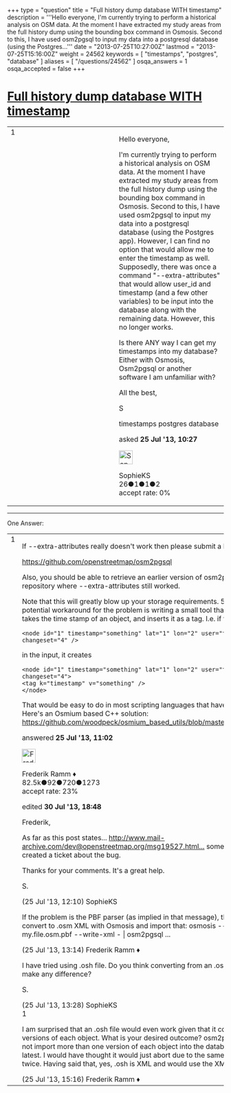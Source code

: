 +++
type = "question"
title = "Full history dump database WITH timestamp"
description = '''Hello everyone, I&#x27;m currently trying to perform a historical analysis on OSM data. At the moment I have extracted my study areas from the full history dump using the bounding box command in Osmosis. Second to this, I have used osm2pgsql to input my data into a postgresql database (using the Postgres...'''
date = "2013-07-25T10:27:00Z"
lastmod = "2013-07-25T15:16:00Z"
weight = 24562
keywords = [ "timestamps", "postgres", "database" ]
aliases = [ "/questions/24562" ]
osqa_answers = 1
osqa_accepted = false
+++

<div class="headNormal">

# [Full history dump database WITH timestamp](/questions/24562/full-history-dump-database-with-timestamp)

</div>

<div id="main-body">

<div id="askform">

<table id="question-table" style="width:100%;">
<colgroup>
<col style="width: 50%" />
<col style="width: 50%" />
</colgroup>
<tbody>
<tr>
<td style="width: 30px; vertical-align: top"><div class="vote-buttons">
<span id="post-24562-upvote" class="ajax-command post-vote up" rel="nofollow" title="I like this post (click again to cancel)"> </span>
<div id="post-24562-score" class="post-score" title="current number of votes">
1
</div>
<span id="post-24562-downvote" class="ajax-command post-vote down" rel="nofollow" title="I dont like this post (click again to cancel)"> </span> <span id="favorite-mark" class="ajax-command favorite-mark" rel="nofollow" title="mark/unmark this question as favorite (click again to cancel)"> </span>
<div id="favorite-count" class="favorite-count">
&#10;</div>
</div></td>
<td><div id="item-right">
<div class="question-body">
<p>Hello everyone,</p>
<p>I'm currently trying to perform a historical analysis on OSM data. At the moment I have extracted my study areas from the full history dump using the bounding box command in Osmosis. Second to this, I have used osm2pgsql to input my data into a postgresql database (using the Postgres app). However, I can find no option that would allow me to enter the timestamp as well. Supposedly, there was once a command "--extra-attributes" that would allow user_id and timestamp (and a few other variables) to be input into the database along with the remaining data. However, this no longer works.</p>
<p>Is there ANY way I can get my timestamps into my database? Either with Osmosis, Osm2pgsql or another software I am unfamiliar with?</p>
<p>All the best,</p>
<p>S</p>
</div>
<div id="question-tags" class="tags-container tags">
<span class="post-tag tag-link-timestamps" rel="tag" title="see questions tagged &#39;timestamps&#39;">timestamps</span> <span class="post-tag tag-link-postgres" rel="tag" title="see questions tagged &#39;postgres&#39;">postgres</span> <span class="post-tag tag-link-database" rel="tag" title="see questions tagged &#39;database&#39;">database</span>
</div>
<div id="question-controls" class="post-controls">
&#10;</div>
<div class="post-update-info-container">
<div class="post-update-info post-update-info-user">
<p>asked <strong>25 Jul '13, 10:27</strong></p>
<img src="https://secure.gravatar.com/avatar/d4a04e10efc69f43f9eefd6cd8e118b6?s=32&amp;d=identicon&amp;r=g" class="gravatar" width="32" height="32" alt="SophieKS&#39;s gravatar image" />
<p><span>SophieKS</span><br />
<span class="score" title="26 reputation points">26</span><span title="1 badges"><span class="badge1">●</span><span class="badgecount">1</span></span><span title="1 badges"><span class="silver">●</span><span class="badgecount">1</span></span><span title="2 badges"><span class="bronze">●</span><span class="badgecount">2</span></span><br />
<span class="accept_rate" title="Rate of the user&#39;s accepted answers">accept rate:</span> <span title="SophieKS has no accepted answers">0%</span></p>
</div>
</div>
<div id="comments-container-24562" class="comments-container">
&#10;</div>
<div id="comment-tools-24562" class="comment-tools">
&#10;</div>
<div class="clear">
&#10;</div>
<div id="comment-24562-form-container" class="comment-form-container">
&#10;</div>
<div class="clear">
&#10;</div>
</div></td>
</tr>
</tbody>
</table>

------------------------------------------------------------------------

<div class="tabBar">

<span id="sort-top"></span>

<div class="headQuestions">

One Answer:

</div>

</div>

<span id="24563"></span>

<div id="answer-container-24563" class="answer">

<table style="width:100%;">
<colgroup>
<col style="width: 50%" />
<col style="width: 50%" />
</colgroup>
<tbody>
<tr>
<td style="width: 30px; vertical-align: top"><div class="vote-buttons">
<span id="post-24563-upvote" class="ajax-command post-vote up" rel="nofollow" title="I like this post (click again to cancel)"> </span>
<div id="post-24563-score" class="post-score" title="current number of votes">
1
</div>
<span id="post-24563-downvote" class="ajax-command post-vote down" rel="nofollow" title="I dont like this post (click again to cancel)"> </span>
</div></td>
<td><div class="item-right">
<div class="answer-body">
<p>If --extra-attributes really doesn't work then please submit a bug report here:</p>
<p><a href="https://github.com/openstreetmap/osm2pgsql">https://github.com/openstreetmap/osm2pgsql</a></p>
<p>Also, you should be able to retrieve an earlier version of osm2pgsql from that repository where --extra-attributes still worked.</p>
<p>Note that this will greatly blow up your storage requirements. 5.9.119.141 A potential workaround for the problem is writing a small tool that reads an OSM file, takes the time stamp of an object, and inserts it as a tag. I.e. if there's a</p>
<pre><code>&lt;node id=&quot;1&quot; timestamp=&quot;something&quot; lat=&quot;1&quot; lon=&quot;2&quot; user=&quot;fred&quot; user_id=&quot;3&quot; changeset=&quot;4&quot; /&gt;</code></pre>
<p>in the input, it creates</p>
<pre><code>&lt;node id=&quot;1&quot; timestamp=&quot;something&quot; lat=&quot;1&quot; lon=&quot;2&quot; user=&quot;fred&quot; user_id=&quot;3&quot; changeset=&quot;4&quot;&gt;
&lt;tag k=&quot;timestamp&quot; v=&quot;something&quot; /&gt;
&lt;/node&gt;</code></pre>
<p>That would be easy to do in most scripting languages that have an XML parser. Here's an Osmium based C++ solution: <a href="https://github.com/woodpeck/osmium_based_utils/blob/master/add_timestamp.cpp">https://github.com/woodpeck/osmium_based_utils/blob/master/add_timestamp.cpp</a></p>
</div>
<div class="answer-controls post-controls">
&#10;</div>
<div class="post-update-info-container">
<div class="post-update-info post-update-info-user">
<p>answered <strong>25 Jul '13, 11:02</strong></p>
<img src="https://secure.gravatar.com/avatar/a2b38d937e70ab39d895d17da0dd1ba4?s=32&amp;d=identicon&amp;r=g" class="gravatar" width="32" height="32" alt="Frederik%20Ramm&#39;s gravatar image" />
<p><span>Frederik Ramm ♦</span><br />
<span class="score" title="82494 reputation points"><span>82.5k</span></span><span title="92 badges"><span class="badge1">●</span><span class="badgecount">92</span></span><span title="720 badges"><span class="silver">●</span><span class="badgecount">720</span></span><span title="1273 badges"><span class="bronze">●</span><span class="badgecount">1273</span></span><br />
<span class="accept_rate" title="Rate of the user&#39;s accepted answers">accept rate:</span> <span title="Frederik Ramm has 417 accepted answers">23%</span></p>
</div>
<div class="post-update-info post-update-info-edited">
<p><span> edited <strong>30 Jul '13, 18:48</strong> </span></p>
</div>
</div>
<div id="comments-container-24563" class="comments-container">
<span id="24564"></span>
<div id="comment-24564" class="comment">
<div id="post-24564-score" class="comment-score">
&#10;</div>
<div class="comment-text">
<p>Frederik,</p>
<p>As far as this post states... <a href="http://www.mail-archive.com/dev@openstreetmap.org/msg19527.html...">http://www.mail-archive.com/dev@openstreetmap.org/msg19527.html...</a> someone has already created a ticket about the bug.</p>
<p>Thanks for your comments. It's a great help.</p>
<p>S.</p>
</div>
<div id="comment-24564-info" class="comment-info">
<span class="comment-age">(25 Jul '13, 12:10)</span> <span class="comment-user userinfo">SophieKS</span>
</div>
</div>
<span id="24567"></span>
<div id="comment-24567" class="comment">
<div id="post-24567-score" class="comment-score">
&#10;</div>
<div class="comment-text">
<p>If the problem is the PBF parser (as implied in that message), then why don't you convert to .osm XML with Osmosis and import that: osmosis --read-pbf my.file.osm.pbf --write-xml - | osm2pgsql ...</p>
</div>
<div id="comment-24567-info" class="comment-info">
<span class="comment-age">(25 Jul '13, 13:14)</span> <span class="comment-user userinfo">Frederik Ramm ♦</span>
</div>
</div>
<span id="24569"></span>
<div id="comment-24569" class="comment">
<div id="post-24569-score" class="comment-score">
&#10;</div>
<div class="comment-text">
<p>I have tried using .osh file. Do you think converting from an .osh to .osm would make any difference?</p>
<p>S.</p>
</div>
<div id="comment-24569-info" class="comment-info">
<span class="comment-age">(25 Jul '13, 13:28)</span> <span class="comment-user userinfo">SophieKS</span>
</div>
</div>
<span id="24572"></span>
<div id="comment-24572" class="comment">
<div id="post-24572-score" class="comment-score">
1
</div>
<div class="comment-text">
<p>I am surprised that an .osh file would even work given that it contains multiple versions of each object. What is your desired outcome? osm2pgsql will <em>certainly</em> not import more than one version of each object into the database - likely the latest. I would have thought it would just abort due to the same object being there twice. Having said that, yes, .osh is XML and would use the XML parser.</p>
</div>
<div id="comment-24572-info" class="comment-info">
<span class="comment-age">(25 Jul '13, 15:16)</span> <span class="comment-user userinfo">Frederik Ramm ♦</span>
</div>
</div>
</div>
<div id="comment-tools-24563" class="comment-tools">
&#10;</div>
<div class="clear">
&#10;</div>
<div id="comment-24563-form-container" class="comment-form-container">
&#10;</div>
<div class="clear">
&#10;</div>
</div></td>
</tr>
</tbody>
</table>

</div>

<div class="paginator-container-left">

</div>

</div>

</div>

